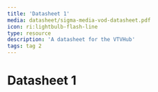 ```yaml
---
title: 'Datasheet 1'
media: datasheet/sigma-media-vod-datasheet.pdf
icon: ri:lightbulb-flash-line
type: resource
description: 'A datasheet for the VTVHub'
tags: tag 2
---
```

# Datasheet 1